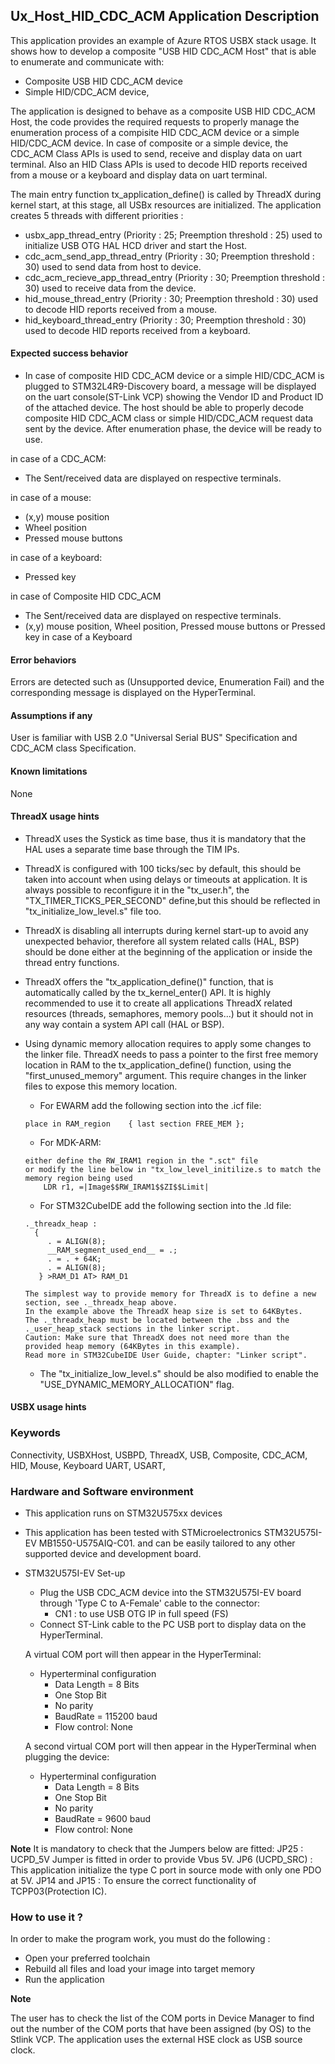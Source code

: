 
## <b>Ux_Host_HID_CDC_ACM Application Description </b>

This application provides an example of Azure RTOS USBX stack usage.
It shows how to develop a composite "USB HID CDC_ACM Host" that is able to enumerate and communicate with:

  - Composite USB HID CDC_ACM device
  - Simple HID/CDC_ACM device,

The application is designed to behave as a composite USB HID CDC_ACM Host, the code provides the required requests to properly manage the enumeration process of a compisite HID CDC_ACM device or a simple HID/CDC_ACM device.
In case of composite or a simple device, the CDC_ACM Class APIs is used to send, receive and display data on uart terminal. Also an HID Class APIs is used to decode HID reports received from a mouse or a keyboard and display data on uart terminal.

The main entry function tx_application_define() is called by ThreadX during kernel start, at this stage, all USBx resources are initialized.
The application creates 5 threads with different priorities :

  - usbx_app_thread_entry            (Priority : 25; Preemption threshold : 25) used to initialize USB OTG HAL HCD driver and start the Host.
  - cdc_acm_send_app_thread_entry    (Priority : 30; Preemption threshold : 30) used to send data from host to device.
  - cdc_acm_recieve_app_thread_entry (Priority : 30; Preemption threshold : 30) used to receive data from the device.
  - hid_mouse_thread_entry           (Priority : 30; Preemption threshold : 30) used to decode HID reports received  from a mouse.
  - hid_keyboard_thread_entry        (Priority : 30; Preemption threshold : 30) used to decode HID reports received  from a keyboard.

#### <b> Expected success behavior</b>

- In case of composite HID CDC_ACM device or a simple HID/CDC_ACM is plugged to STM32L4R9-Discovery board, a message will be displayed on the uart console(ST-Link VCP) showing
the Vendor ID and Product ID of the attached device. The host should be able to properly decode composite HID CDC_ACM class or simple HID/CDC_ACM request data sent by the device.
After enumeration phase, the device will be ready to use.

in case of a CDC_ACM:
   - The Sent/received data are displayed on respective terminals.

in case of a mouse:
   - (x,y) mouse position
   - Wheel position
   - Pressed mouse buttons

in case of a keyboard:
   - Pressed key

in case of Composite HID CDC_ACM
   - The Sent/received data are displayed on respective terminals.
   - (x,y) mouse position, Wheel position, Pressed mouse buttons or Pressed key in case of a Keyboard

#### <b>Error behaviors</b>

Errors are detected such as (Unsupported device, Enumeration Fail) and the corresponding message is displayed on the HyperTerminal.

#### <b>Assumptions if any</b>

User is familiar with USB 2.0 "Universal Serial BUS" Specification and CDC_ACM class Specification.

#### <b>Known limitations</b>
None

#### <b>ThreadX usage hints</b>

 - ThreadX uses the Systick as time base, thus it is mandatory that the HAL uses a separate time base through the TIM IPs.
 - ThreadX is configured with 100 ticks/sec by default, this should be taken into account when using delays or timeouts at application. It is always possible to reconfigure it in the "tx_user.h", the "TX_TIMER_TICKS_PER_SECOND" define,but this should be reflected in "tx_initialize_low_level.s" file too.
 - ThreadX is disabling all interrupts during kernel start-up to avoid any unexpected behavior, therefore all system related calls (HAL, BSP) should be done either at the beginning of the application or inside the thread entry functions.
 - ThreadX offers the "tx_application_define()" function, that is automatically called by the tx_kernel_enter() API.
   It is highly recommended to use it to create all applications ThreadX related resources (threads, semaphores, memory pools...)  but it should not in any way contain a system API call (HAL or BSP).
 - Using dynamic memory allocation requires to apply some changes to the linker file.
   ThreadX needs to pass a pointer to the first free memory location in RAM to the tx_application_define() function,
   using the "first_unused_memory" argument.
   This require changes in the linker files to expose this memory location.
    + For EWARM add the following section into the .icf file:
     ```
	 place in RAM_region    { last section FREE_MEM };
	 ```
    + For MDK-ARM:
	```
    either define the RW_IRAM1 region in the ".sct" file
    or modify the line below in "tx_low_level_initilize.s to match the memory region being used
        LDR r1, =|Image$$RW_IRAM1$$ZI$$Limit|
	```
    + For STM32CubeIDE add the following section into the .ld file:
	```
    ._threadx_heap :
      {
         . = ALIGN(8);
         __RAM_segment_used_end__ = .;
         . = . + 64K;
         . = ALIGN(8);
       } >RAM_D1 AT> RAM_D1
	```

       The simplest way to provide memory for ThreadX is to define a new section, see ._threadx_heap above.
       In the example above the ThreadX heap size is set to 64KBytes.
       The ._threadx_heap must be located between the .bss and the ._user_heap_stack sections in the linker script.
       Caution: Make sure that ThreadX does not need more than the provided heap memory (64KBytes in this example).
       Read more in STM32CubeIDE User Guide, chapter: "Linker script".

    + The "tx_initialize_low_level.s" should be also modified to enable the "USE_DYNAMIC_MEMORY_ALLOCATION" flag.

#### <b>USBX usage hints</b>


### <b>Keywords</b>

Connectivity, USBXHost, USBPD, ThreadX, USB, Composite, CDC_ACM, HID, Mouse, Keyboard UART, USART,


### <b>Hardware and Software environment</b>

  - This application runs on STM32U575xx devices
  - This application has been tested with STMicroelectronics STM32U575I-EV MB1550-U575AIQ-C01.
    and can be easily tailored to any other supported device and development board.

- STM32U575I-EV Set-up
    - Plug the USB CDC_ACM device into the STM32U575I-EV board through 'Type C  to A-Female' cable to the connector:
      - CN1 : to use USB OTG IP in full speed (FS)
    - Connect ST-Link cable to the PC USB port to display data on the HyperTerminal.

    A virtual COM port will then appear in the HyperTerminal:
     - Hyperterminal configuration
       - Data Length = 8 Bits
       - One Stop Bit
       - No parity
       - BaudRate = 115200 baud
       - Flow control: None

	A second virtual COM port will then appear in the HyperTerminal when plugging the device:
     - Hyperterminal configuration
       - Data Length = 8 Bits
       - One Stop Bit
       - No parity
       - BaudRate = 9600 baud
       - Flow control: None

<b>Note</b>
It is mandatory to check that the Jumpers below are fitted:
    JP25           : UCPD_5V Jumper is fitted in order to provide Vbus 5V.
    JP6 (UCPD_SRC) : This application initialize the type C port in source mode with only one PDO at 5V.
    JP14 and JP15  : To ensure the correct functionality of TCPP03(Protection IC).

### <b>How to use it ?</b>

In order to make the program work, you must do the following :

 - Open your preferred toolchain
 - Rebuild all files and load your image into target memory
 - Run the application

<b>Note</b>

The user has to check the list of the COM ports in Device Manager to find out the number
of the COM ports that have been assigned (by OS) to the Stlink VCP.
The application uses the external HSE clock as USB source clock.
